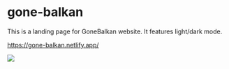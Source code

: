 # gone-balkan
This is a landing page for GoneBalkan website. It features light/dark mode.

https://gone-balkan.netlify.app/

![](https://im6.ezgif.com/tmp/ezgif-6-b2a869f11a23.gif)
